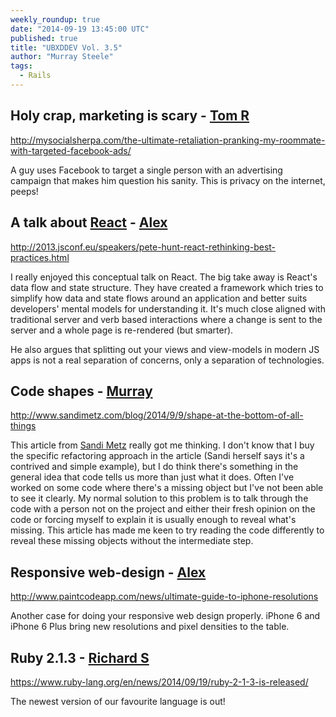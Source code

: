 ```yaml
---
weekly_roundup: true
date: "2014-09-19 13:45:00 UTC"
published: true
title: "UBXDDEV Vol. 3.5"
author: "Murray Steele"
tags:
  - Rails
---
```


## Holy crap, marketing is scary - [Tom R](/people/tom-russell)

http://mysocialsherpa.com/the-ultimate-retaliation-pranking-my-roommate-with-targeted-facebook-ads/

A guy uses Facebook to target a single person with an advertising campaign that makes him question his sanity. This is privacy on the internet, peeps!

## A talk about [React](http://facebook.github.io/react/) - [Alex](/people/alex-bobin)

http://2013.jsconf.eu/speakers/pete-hunt-react-rethinking-best-practices.html

I really enjoyed this conceptual talk on React. The big take away is React's data flow and state structure. They have created a framework which tries to simplify how data and state flows around an application and better suits developers' mental models for understanding it. It's much close aligned with traditional server and verb based interactions where a change is sent to the server and a whole page is re-rendered (but smarter).

He also argues that splitting out your views and view-models in modern JS apps is not a real separation of concerns, only a separation of technologies.

## Code shapes - [Murray](/people/murray-steele)

http://www.sandimetz.com/blog/2014/9/9/shape-at-the-bottom-of-all-things

This article from [Sandi Metz](http://www.sandimetz.com/) really got me thinking.  I don't know that I buy the specific refactoring approach in the article (Sandi herself says it's a contrived and simple example), but I do think there's something in the general idea that code tells us more than just what it does.  Often I've worked on some code where there's a missing object but I've not been able to see it clearly.  My normal solution to this problem is to talk through the code with a person not on the project and either their fresh opinion on the code or forcing myself to explain it is usually enough to reveal what's missing.  This article has made me keen to try reading the code differently to reveal these missing objects without the intermediate step.

## Responsive web-design - [Alex](/people/alex-bobin)

http://www.paintcodeapp.com/news/ultimate-guide-to-iphone-resolutions

Another case for doing your responsive web design properly. iPhone 6 and iPhone 6 Plus bring new resolutions and pixel densities to the table.

## Ruby 2.1.3 - [Richard S](/people/richard-stobart)

https://www.ruby-lang.org/en/news/2014/09/19/ruby-2-1-3-is-released/

The newest version of our favourite language is out!
